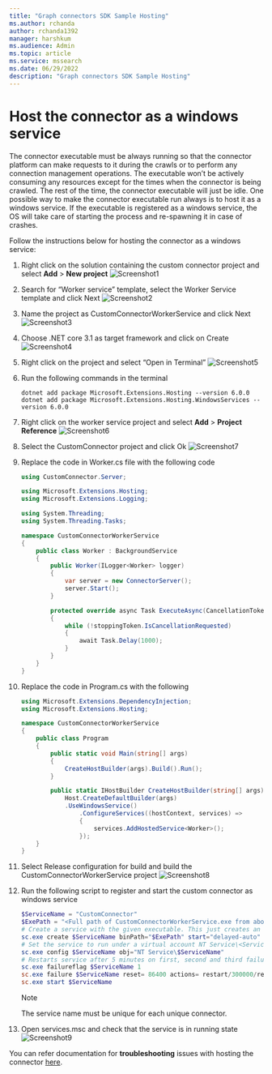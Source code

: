 ```yaml
---
title: "Graph connectors SDK Sample Hosting"
ms.author: rchanda
author: rchanda1392
manager: harshkum
ms.audience: Admin
ms.topic: article
ms.service: mssearch
ms.date: 06/29/2022
description: "Graph connectors SDK Sample Hosting"
---
```


# Host the connector as a windows service

The connector executable must be always running so that the connector platform can make requests to it during the crawls or to perform any connection management operations. The executable won’t be actively consuming any resources except for the times when the connector is being crawled. The rest of the time, the connector executable will just be idle.
One possible way to make the connector executable run always is to host it as a windows service. If the executable is registered as a windows service, the OS will take care of starting the process and re-spawning it in case of crashes.

Follow the instructions below for hosting the connector as a windows service:

1. Right click on the solution containing the custom connector project and select **Add** > **New project**
    ![Screenshot1](media/connectors-sdk/service1.png)

2. Search for “Worker service” template, select the Worker Service template and click Next
    ![Screenshot2](media/connectors-sdk/service2.png)

3. Name the project as CustomConnectorWorkerService and click Next
    ![Screenshot3](media/connectors-sdk/service3.png)

4. Choose .NET core 3.1 as target framework and click on Create
    ![Screenshot4](media/connectors-sdk/service4.png)

5. Right click on the project and select “Open in Terminal”
    ![Screenshot5](media/connectors-sdk/service5.png)

6. Run the following commands in the terminal

    ```dotnetcli
    dotnet add package Microsoft.Extensions.Hosting --version 6.0.0
    dotnet add package Microsoft.Extensions.Hosting.WindowsServices --version 6.0.0

    ```

7. Right click on the worker service project and select **Add** > **Project Reference**
     ![Screenshot6](media/connectors-sdk/service6.png)

8. Select the CustomConnector project and click Ok
    ![Screenshot7](media/connectors-sdk/service7.png)

9. Replace the code in Worker.cs file with the following code

    ```csharp
    using CustomConnector.Server;
    
    using Microsoft.Extensions.Hosting;
    using Microsoft.Extensions.Logging;
    
    using System.Threading;
    using System.Threading.Tasks;
    
    namespace CustomConnectorWorkerService
    {
        public class Worker : BackgroundService
        {
            public Worker(ILogger<Worker> logger)
            {
                var server = new ConnectorServer();
                server.Start();
            }
    
            protected override async Task ExecuteAsync(CancellationToken stoppingToken)
            {
                while (!stoppingToken.IsCancellationRequested)
                {
                    await Task.Delay(1000);
                }
            }
        }
    }

    ```

10. Replace the code in Program.cs with the following

    ```csharp
    using Microsoft.Extensions.DependencyInjection;
    using Microsoft.Extensions.Hosting;
    
    namespace CustomConnectorWorkerService
    {
        public class Program
        {
            public static void Main(string[] args)
            {
                CreateHostBuilder(args).Build().Run();
            }
    
            public static IHostBuilder CreateHostBuilder(string[] args) =>
                Host.CreateDefaultBuilder(args)
                .UseWindowsService()
                    .ConfigureServices((hostContext, services) =>
                    {
                        services.AddHostedService<Worker>();
                    });
        }
    }

    ```

11. Select Release configuration for build and build the CustomConnectorWorkerService project
    ![Screenshot8](media/connectors-sdk/service8.png)

12. Run the following script to register and start the custom connector as windows service

    ```powershell
    $ServiceName = "CustomConnector"
    $ExePath = "<Full path of CustomConnectorWorkerService.exe from above build>"
    # Create a service with the given executable. This just creates an entry for this service.
    sc.exe create $ServiceName binPath="$ExePath" start="delayed-auto"
    # Set the service to run under a virtual account NT Service\<ServiceName>. Optionally skip this step to run the service under LOCAL SERVICE account
    sc.exe config $ServiceName obj="NT Service\$ServiceName"
    # Restarts service after 5 minutes on first, second and third failures and resets error after 1 day
    sc.exe failureflag $ServiceName 1
    sc.exe failure $ServiceName reset= 86400 actions= restart/300000/restart/300000/restart/300000
    sc.exe start $ServiceName

    ```

    >[!Note]
    >The service name must be unique for each unique connector.

13. Open services.msc and check that the service is in running state
    ![Screenshot9](media/connectors-sdk/service9.png)

You can refer documentation for **troubleshooting** issues with hosting the connector [here](/MicrosoftSearch/custom-connector-sdk-troubleshooting#troubleshooting-errors-while-hosting-the-connector-as-a-windows-service).
